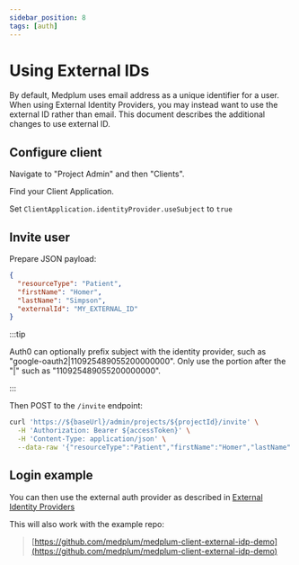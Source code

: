 ```yaml
---
sidebar_position: 8
tags: [auth]
---
```


# Using External IDs

By default, Medplum uses email address as a unique identifier for a user. When using External Identity Providers, you may instead want to use the external ID rather than email. This document describes the additional changes to use external ID.

## Configure client

Navigate to "Project Admin" and then "Clients".

Find your Client Application.

Set `ClientApplication.identityProvider.useSubject` to `true`

## Invite user

Prepare JSON payload:

```json
{
  "resourceType": "Patient",
  "firstName": "Homer",
  "lastName": "Simpson",
  "externalId": "MY_EXTERNAL_ID"
}
```

:::tip

Auth0 can optionally prefix subject with the identity provider, such as "google-oauth2|110925489055200000000". Only use the portion after the "|" such as "110925489055200000000".

:::

Then POST to the `/invite` endpoint:

```bash
curl 'https://${baseUrl}/admin/projects/${projectId}/invite' \
  -H 'Authorization: Bearer ${accessToken}' \
  -H 'Content-Type: application/json' \
  --data-raw '{"resourceType":"Patient","firstName":"Homer","lastName":"Simpson","externalId":"110925489055200000000"}'
```

## Login example

You can then use the external auth provider as described in [External Identity Providers](./external-identity-providers)

This will also work with the example repo:

> [https://github.com/medplum/medplum-client-external-idp-demo](https://github.com/medplum/medplum-client-external-idp-demo)
